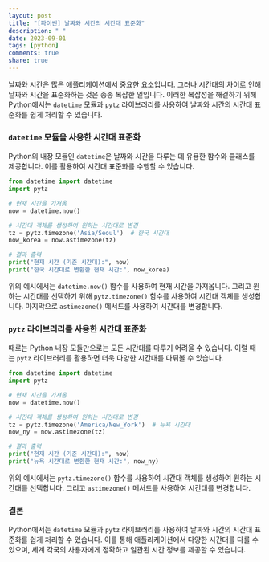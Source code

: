 ```yaml
---
layout: post
title: "[파이썬] 날짜와 시간의 시간대 표준화"
description: " "
date: 2023-09-01
tags: [python]
comments: true
share: true
---
```


날짜와 시간은 많은 애플리케이션에서 중요한 요소입니다. 그러나 시간대의 차이로 인해 날짜와 시간을 표준화하는 것은 종종 복잡한 일입니다. 이러한 복잡성을 해결하기 위해 Python에서는 `datetime` 모듈과 `pytz` 라이브러리를 사용하여 날짜와 시간의 시간대 표준화를 쉽게 처리할 수 있습니다.

### `datetime` 모듈을 사용한 시간대 표준화

Python의 내장 모듈인 `datetime`은 날짜와 시간을 다루는 데 유용한 함수와 클래스를 제공합니다. 이를 활용하여 시간대 표준화를 수행할 수 있습니다.

```python
from datetime import datetime
import pytz

# 현재 시간을 가져옴
now = datetime.now()

# 시간대 객체를 생성하여 원하는 시간대로 변경
tz = pytz.timezone('Asia/Seoul')  # 한국 시간대
now_korea = now.astimezone(tz)

# 결과 출력
print("현재 시간 (기준 시간대):", now)
print("한국 시간대로 변환한 현재 시간:", now_korea)
```

위의 예시에서는 `datetime.now()` 함수를 사용하여 현재 시간을 가져옵니다. 그리고 원하는 시간대를 선택하기 위해 `pytz.timezone()` 함수를 사용하여 시간대 객체를 생성합니다. 마지막으로 `astimezone()` 메서드를 사용하여 시간대를 변경합니다.

### `pytz` 라이브러리를 사용한 시간대 표준화

때로는 Python 내장 모듈만으로는 모든 시간대를 다루기 어려울 수 있습니다. 이럴 때는 `pytz` 라이브러리를 활용하면 더욱 다양한 시간대를 다뤄볼 수 있습니다.

```python
from datetime import datetime
import pytz

# 현재 시간을 가져옴
now = datetime.now()

# 시간대 객체를 생성하여 원하는 시간대로 변경
tz = pytz.timezone('America/New_York')  # 뉴욕 시간대
now_ny = now.astimezone(tz)

# 결과 출력
print("현재 시간 (기준 시간대):", now)
print("뉴욕 시간대로 변환한 현재 시간:", now_ny)
```

위의 예시에서는 `pytz.timezone()` 함수를 사용하여 시간대 객체를 생성하여 원하는 시간대를 선택합니다. 그리고 `astimezone()` 메서드를 사용하여 시간대를 변경합니다.

### 결론

Python에서는 `datetime` 모듈과 `pytz` 라이브러리를 사용하여 날짜와 시간의 시간대 표준화를 쉽게 처리할 수 있습니다. 이를 통해 애플리케이션에서 다양한 시간대를 다룰 수 있으며, 세계 각국의 사용자에게 정확하고 일관된 시간 정보를 제공할 수 있습니다.